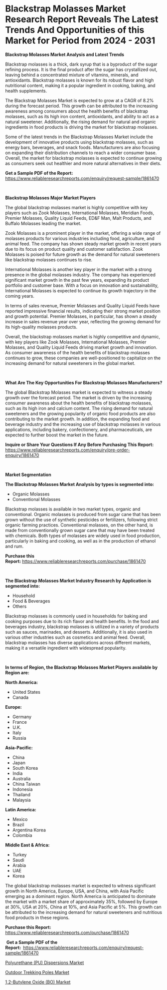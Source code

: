 <p><h1>Blackstrap Molasses Market Research Report Reveals The Latest Trends And Opportunities of this Market for Period from 2024 - 2031</h1></p><p><strong>Blackstrap Molasses Market Analysis and Latest Trends</strong></p>
<p><p>Blackstrap molasses is a thick, dark syrup that is a byproduct of the sugar refining process. It is the final product after the sugar has crystallized out, leaving behind a concentrated mixture of vitamins, minerals, and antioxidants. Blackstrap molasses is known for its robust flavor and high nutritional content, making it a popular ingredient in cooking, baking, and health supplements.</p><p>The Blackstrap Molasses Market is expected to grow at a CAGR of 8.2% during the forecast period. This growth can be attributed to the increasing awareness among consumers about the health benefits of blackstrap molasses, such as its high iron content, antioxidants, and ability to act as a natural sweetener. Additionally, the rising demand for natural and organic ingredients in food products is driving the market for blackstrap molasses.</p><p>Some of the latest trends in the Blackstrap Molasses Market include the development of innovative products using blackstrap molasses, such as energy bars, beverages, and snack foods. Manufacturers are also focusing on expanding their distribution channels to reach a wider consumer base. Overall, the market for blackstrap molasses is expected to continue growing as consumers seek out healthier and more natural alternatives in their diets.</p></p>
<p><strong>Get a Sample PDF of the Report:&nbsp;</strong> <a href="https://www.reliableresearchreports.com/enquiry/request-sample/1861470">https://www.reliableresearchreports.com/enquiry/request-sample/1861470</a></p>
<p>&nbsp;</p>
<p><strong>Blackstrap Molasses Major Market Players</strong></p>
<p><p>The global blackstrap molasses market is highly competitive with key players such as Zook Molasses, International Molasses, Meridian Foods, Premier Molasses, Quality Liquid Feeds, ED&F Man, Malt Products, and Buffalo Molasses leading the market.</p><p>Zook Molasses is a prominent player in the market, offering a wide range of molasses products for various industries including food, agriculture, and animal feed. The company has shown steady market growth in recent years due to its focus on product quality and customer satisfaction. Zook Molasses is poised for future growth as the demand for natural sweeteners like blackstrap molasses continues to rise.</p><p>International Molasses is another key player in the market with a strong presence in the global molasses industry. The company has experienced significant market growth in the past few years, expanding its product portfolio and customer base. With a focus on innovation and sustainability, International Molasses is expected to continue its growth trajectory in the coming years.</p><p>In terms of sales revenue, Premier Molasses and Quality Liquid Feeds have reported impressive financial results, indicating their strong market position and growth potential. Premier Molasses, in particular, has shown a steady increase in sales revenue year over year, reflecting the growing demand for its high-quality molasses products.</p><p>Overall, the blackstrap molasses market is highly competitive and dynamic, with key players like Zook Molasses, International Molasses, Premier Molasses, and Quality Liquid Feeds driving market growth and innovation. As consumer awareness of the health benefits of blackstrap molasses continues to grow, these companies are well-positioned to capitalize on the increasing demand for natural sweeteners in the global market.</p></p>
<p>&nbsp;</p>
<p><strong>What Are The Key Opportunities For Blackstrap Molasses Manufacturers?</strong></p>
<p><p>The global Blackstrap Molasses market is expected to witness a steady growth over the forecast period. The market is driven by the increasing consumer awareness about the health benefits of blackstrap molasses, such as its high iron and calcium content. The rising demand for natural sweeteners and the growing popularity of organic food products are also contributing to the market growth. In addition, the expanding food and beverage industry and the increasing use of blackstrap molasses in various applications, including bakery, confectionery, and pharmaceuticals, are expected to further boost the market in the future.</p></p>
<p><strong>Inquire or Share Your Questions If Any Before Purchasing This Report:</strong> <a href="https://www.reliableresearchreports.com/enquiry/pre-order-enquiry/1861470">https://www.reliableresearchreports.com/enquiry/pre-order-enquiry/1861470</a></p>
<p>&nbsp;</p>
<p><strong>Market Segmentation</strong></p>
<p><strong>The Blackstrap Molasses Market Analysis by types is segmented into:</strong></p>
<p><ul><li>Organic Molasses</li><li>Conventional Molasses</li></ul></p>
<p><p>Blackstrap molasses is available in two market types, organic and conventional. Organic molasses is produced from sugar cane that has been grown without the use of synthetic pesticides or fertilizers, following strict organic farming practices. Conventional molasses, on the other hand, is made from conventionally grown sugar cane that may have been treated with chemicals. Both types of molasses are widely used in food production, particularly in baking and cooking, as well as in the production of ethanol and rum.</p></p>
<p><strong>Purchase this Report:&nbsp;</strong><a href="https://www.reliableresearchreports.com/purchase/1861470">https://www.reliableresearchreports.com/purchase/1861470</a></p>
<p>&nbsp;</p>
<p><strong>The Blackstrap Molasses Market Industry Research by Application is segmented into:</strong></p>
<p><ul><li>Household</li><li>Food & Beverages</li><li>Others</li></ul></p>
<p><p>Blackstrap molasses is commonly used in households for baking and cooking purposes due to its rich flavor and health benefits. In the food and beverages industry, blackstrap molasses is utilized in a variety of products such as sauces, marinades, and desserts. Additionally, it is also used in various other industries such as cosmetics and animal feed. Overall, blackstrap molasses has diverse applications across different markets, making it a versatile ingredient with widespread popularity.</p></p>
<p>&nbsp;</p>
<p><strong>In terms of Region, the Blackstrap Molasses Market Players available by Region are:</strong></p>
<p>
    <p> <strong> North America: </strong>
        <ul>
            <li>United States</li>
            <li>Canada</li>
        </ul>
        </p> 
    <p> <strong> Europe: </strong>
        <ul>
            <li>Germany</li>
            <li>France</li>
            <li>U.K.</li>
            <li>Italy</li>
            <li>Russia</li>
        </ul>
        </p> 
    <p> <strong> Asia-Pacific: </strong>
        <ul>
            <li>China</li>
            <li>Japan</li>
            <li>South Korea</li>
            <li>India</li>
            <li>Australia</li>
            <li>China Taiwan</li>
            <li>Indonesia</li>
            <li>Thailand</li>
            <li>Malaysia</li>
        </ul>
        </p> 
    <p> <strong> Latin America: </strong>
        <ul>
            <li>Mexico</li>
            <li>Brazil</li>
            <li>Argentina Korea</li>
            <li>Colombia</li>
        </ul>
        </p> 
    <p> <strong> Middle East & Africa: </strong>
        <ul>
            <li>Turkey</li>
            <li>Saudi</li>
            <li>Arabia</li>
            <li>UAE</li>
            <li>Korea</li>
        </ul>
    </p>
    </p>
<p><p>The global blackstrap molasses market is expected to witness significant growth in North America, Europe, USA, and China, with Asia Pacific emerging as a dominant region. North America is anticipated to dominate the market with a market share of approximately 35%, followed by Europe at 30%, USA at 20%, China at 10%, and Asia Pacific at 5%. This growth can be attributed to the increasing demand for natural sweeteners and nutritious food products in these regions.</p></p>
<p><strong>Purchase this Report: </strong><a href="https://www.reliableresearchreports.com/purchase/1861470">https://www.reliableresearchreports.com/purchase/1861470</a></p>
<p>&nbsp;<strong>Get a Sample PDF of the Report:&nbsp;&nbsp;</strong><a href="https://www.reliableresearchreports.com/enquiry/request-sample/1861470">https://www.reliableresearchreports.com/enquiry/request-sample/1861470</a></p>
<p><strong></strong></p>
<p><p><a href="https://www.linkedin.com/pulse/polyurethane-pu-dispersions-market-offer-valuable-kuh0e?trackingId=ZtH0Q%2B4ZYxZhqJ6%2FtSpFvg%3D%3D">Polyurethane (PU) Dispersions Market</a></p><p><a href="https://www.linkedin.com/pulse/outdoor-trekking-poles-market-size-reflecting-forecast-k8jme?trackingId=0wrlwLJ7XUloFeVGR6p9ng%3D%3D">Outdoor Trekking Poles Market</a></p><p><a href="https://www.linkedin.com/pulse/12-butylene-oxide-bo-market-size-focuses-dynamics-juxoe?trackingId=nb%2B8ctUHoIEyO0QF0e%2Bpuw%3D%3D">1,2-Butylene Oxide (BO) Market</a></p></p>
